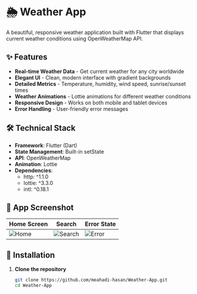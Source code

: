 # 🌦️ Weather App

A beautiful, responsive weather application built with Flutter that displays current weather conditions using OpenWeatherMap API.

## ✨ Features

- **Real-time Weather Data** - Get current weather for any city worldwide
- **Elegant UI** - Clean, modern interface with gradient backgrounds
- **Detailed Metrics** - Temperature, humidity, wind speed, sunrise/sunset times
- **Weather Animations** - Lottie animations for different weather conditions
- **Responsive Design** - Works on both mobile and tablet devices
- **Error Handling** - User-friendly error messages

## 🛠️ Technical Stack

- **Framework**: Flutter (Dart)
- **State Management**: Built-in setState
- **API**: OpenWeatherMap
- **Animation**: Lottie
- **Dependencies**:
  - http: ^1.1.0
  - lottie: ^3.3.0
  - intl: ^0.18.1

## 📱 App Screenshot

| Home Screen | Search | Error State |
|-------------|--------|-------------|
| ![Home](screenshots/home.png) | ![Search](screenshots/search.png) | ![Error](screenshots/error.png) |

## 🚀 Installation

1. **Clone the repository**
   ```bash
   git clone https://github.com/meahadi-hasan/Weather-App.git
   cd Weather-App
